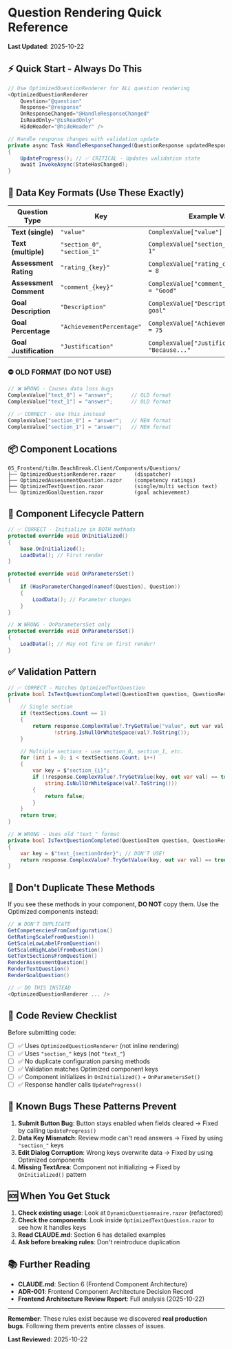 # Question Rendering Quick Reference

**Last Updated**: 2025-10-22

## ⚡ Quick Start - Always Do This

```csharp
// Use OptimizedQuestionRenderer for ALL question rendering
<OptimizedQuestionRenderer
    Question="@question"
    Response="@response"
    OnResponseChanged="@HandleResponseChanged"
    IsReadOnly="@isReadOnly"
    HideHeader="@hideHeader" />

// Handle response changes with validation update
private async Task HandleResponseChanged(QuestionResponse updatedResponse)
{
    UpdateProgress(); // ✅ CRITICAL - Updates validation state
    await InvokeAsync(StateHasChanged);
}
```

## 🔑 Data Key Formats (Use These Exactly)

| Question Type | Key | Example Value |
|--------------|-----|---------------|
| **Text (single)** | `"value"` | `ComplexValue["value"] = "My answer"` |
| **Text (multiple)** | `"section_0"`, `"section_1"` | `ComplexValue["section_0"] = "Answer 1"` |
| **Assessment Rating** | `"rating_{key}"` | `ComplexValue["rating_communication"] = 8` |
| **Assessment Comment** | `"comment_{key}"` | `ComplexValue["comment_communication"] = "Good"` |
| **Goal Description** | `"Description"` | `ComplexValue["Description"] = "My goal"` |
| **Goal Percentage** | `"AchievementPercentage"` | `ComplexValue["AchievementPercentage"] = 75` |
| **Goal Justification** | `"Justification"` | `ComplexValue["Justification"] = "Because..."` |

### ⛔ OLD FORMAT (DO NOT USE)

```csharp
// ❌ WRONG - Causes data loss bugs
ComplexValue["text_0"] = "answer";      // OLD format
ComplexValue["text_1"] = "answer";      // OLD format

// ✅ CORRECT - Use this instead
ComplexValue["section_0"] = "answer";   // NEW format
ComplexValue["section_1"] = "answer";   // NEW format
```

## 📦 Component Locations

```
05_Frontend/ti8m.BeachBreak.Client/Components/Questions/
├── OptimizedQuestionRenderer.razor      (dispatcher)
├── OptimizedAssessmentQuestion.razor    (competency ratings)
├── OptimizedTextQuestion.razor          (single/multi section text)
└── OptimizedGoalQuestion.razor          (goal achievement)
```

## 🔄 Component Lifecycle Pattern

```csharp
// ✅ CORRECT - Initialize in BOTH methods
protected override void OnInitialized()
{
    base.OnInitialized();
    LoadData(); // First render
}

protected override void OnParametersSet()
{
    if (HasParameterChanged(nameof(Question), Question))
    {
        LoadData(); // Parameter changes
    }
}

// ❌ WRONG - OnParametersSet only
protected override void OnParametersSet()
{
    LoadData(); // May not fire on first render!
}
```

## ✅ Validation Pattern

```csharp
// ✅ CORRECT - Matches OptimizedTextQuestion
private bool IsTextQuestionCompleted(QuestionItem question, QuestionResponse response)
{
    // Single section
    if (textSections.Count == 1)
    {
        return response.ComplexValue?.TryGetValue("value", out var val) == true &&
               !string.IsNullOrWhiteSpace(val?.ToString());
    }

    // Multiple sections - use section_0, section_1, etc.
    for (int i = 0; i < textSections.Count; i++)
    {
        var key = $"section_{i}";
        if (!response.ComplexValue?.TryGetValue(key, out var val) == true ||
            string.IsNullOrWhiteSpace(val?.ToString()))
        {
            return false;
        }
    }
    return true;
}

// ❌ WRONG - Uses old "text_" format
private bool IsTextQuestionCompleted(QuestionItem question, QuestionResponse response)
{
    var key = $"text_{sectionOrder}"; // DON'T USE!
    return response.ComplexValue?.TryGetValue(key, out var val) == true;
}
```

## 🚫 Don't Duplicate These Methods

If you see these methods in your component, **DO NOT** copy them. Use the Optimized components instead:

```csharp
// ❌ DON'T DUPLICATE
GetCompetenciesFromConfiguration()
GetRatingScaleFromQuestion()
GetScaleLowLabelFromQuestion()
GetScaleHighLabelFromQuestion()
GetTextSectionsFromQuestion()
RenderAssessmentQuestion()
RenderTextQuestion()
RenderGoalQuestion()

// ✅ DO THIS INSTEAD
<OptimizedQuestionRenderer ... />
```

## 📝 Code Review Checklist

Before submitting code:

- [ ] ✅ Uses `OptimizedQuestionRenderer` (not inline rendering)
- [ ] ✅ Uses `"section_"` keys (not `"text_"`)
- [ ] ✅ No duplicate configuration parsing methods
- [ ] ✅ Validation matches Optimized component keys
- [ ] ✅ Component initializes in `OnInitialized()` + `OnParametersSet()`
- [ ] ✅ Response handler calls `UpdateProgress()`

## 🐛 Known Bugs These Patterns Prevent

1. **Submit Button Bug**: Button stays enabled when fields cleared → Fixed by calling `UpdateProgress()`
2. **Data Key Mismatch**: Review mode can't read answers → Fixed by using `"section_"` keys
3. **Edit Dialog Corruption**: Wrong keys overwrite data → Fixed by using Optimized components
4. **Missing TextArea**: Component not initializing → Fixed by `OnInitialized()` pattern

## 🆘 When You Get Stuck

1. **Check existing usage**: Look at `DynamicQuestionnaire.razor` (refactored)
2. **Check the components**: Look inside `OptimizedTextQuestion.razor` to see how it handles keys
3. **Read CLAUDE.md**: Section 6 has detailed examples
4. **Ask before breaking rules**: Don't reintroduce duplication

## 📚 Further Reading

- **CLAUDE.md**: Section 6 (Frontend Component Architecture)
- **ADR-001**: Frontend Component Architecture Decision Record
- **Frontend Architecture Review Report**: Full analysis (2025-10-22)

---

**Remember**: These rules exist because we discovered **real production bugs**. Following them prevents entire classes of issues.

**Last Reviewed**: 2025-10-22

